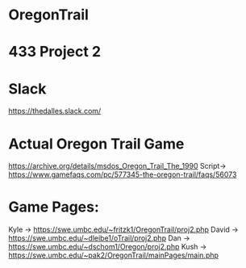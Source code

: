 # OregonTrail

# 433 Project 2
# Slack
https://thedalles.slack.com/
# Actual Oregon Trail Game
https://archive.org/details/msdos_Oregon_Trail_The_1990
Script-> https://www.gamefaqs.com/pc/577345-the-oregon-trail/faqs/56073

# Game Pages:
Kyle -> https://swe.umbc.edu/~fritzk1/OregonTrail/proj2.php
David -> https://swe.umbc.edu/~dleibe1/oTrail/proj2.php
Dan -> https://swe.umbc.edu/~dschom1/Oregon/proj2.php
Kush -> https://swe.umbc.edu/~pak2/OregonTrail/mainPages/main.php
